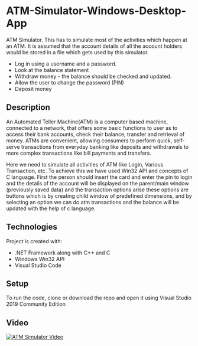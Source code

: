# ATM-Simulator-Windows-Desktop-App

ATM Simulator. This has to simulate most of the activities which happen at an ATM. It is assumed that the account details of all the account holders would be stored in a file which gets used by this simulator.

* Log in using a username and a password. 
* Look at the balance statement 
* Withdraw money - the balance should be checked and updated.
* Allow the user to change the password (PIN) 
* Deposit money

## Description

An Automated Teller Machine(ATM) is a computer based machine, connected to a network, that offers some basic functions to user as to access their bank accounts, check their balance, transfer and retrieval of money. ATMs are convenient, allowing consumers to perform quick, self-serve transactions from everyday banking like deposits and withdrawals to more complex transactions like bill payments and transfers.

Here we need to simulate all activities of ATM like Login, Various Transaction, etc.
To achieve this we have used Win32 API and concepts of C language. First the person should insert the card and enter the pin to login and the details of the account will be displayed on the parent/main window (previously saved data) and the transaction options arise these options are buttons which is by creating child window of predefined dimensions, and by selecting an option we can do atm transactions and the balance will be updated with the help of c language.

## Technologies

Project is created with:
* .NET Framework along with C++ and C
* Windows Win32 API
* Visual Studio Code

## Setup

To run the code, clone or download the repo and open it using Visual Studio 2019 Community Edition

## Video 

[![ATM Simulator Video]()](https://drive.google.com/file/d/17CuD8Et8DcEWfsGBv8_E5NdgIpvpfTAT)
